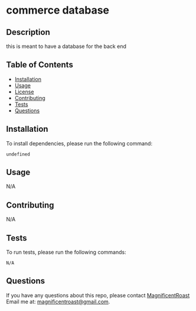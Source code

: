
  # commerce database

  ## Description

  this is meant to have a database for the back end
  
  ## Table of Contents

  * [Installation](#install)
  * [Usage](#usage)
  * [License](#license)
  * [Contributing](#contributing)
  * [Tests](#tests)
  * [Questions](#questions)
  
  ## Installation
  
  To install dependencies, please run the following command:
  
  ```
  undefined
  ```
  
  ## Usage
  
  N/A
  
  ## Contributing
  
  N/A
  
  ## Tests

  To run tests, please run the following commands:
  ```
  N/A
  ```

  ## Questions
  If you have any questions about this repo, please contact 
  [MagnificentRoast](undefined) 
  Email me at: magnificentroast@gmail.com.
  